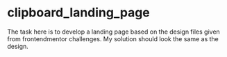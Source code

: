 # clipboard_landing_page
The task here is to develop a landing page based on the design files given from frontendmentor challenges. My solution should look the same as the design. 
